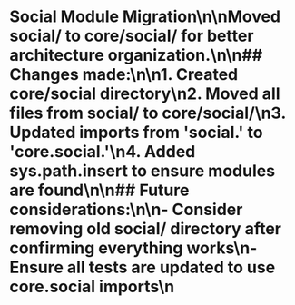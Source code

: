 # Social Module Migration\n\nMoved social/ to core/social/ for better architecture organization.\n\n## Changes made:\n\n1. Created core/social directory\n2. Moved all files from social/ to core/social/\n3. Updated imports from 'social.' to 'core.social.'\n4. Added sys.path.insert to ensure modules are found\n\n## Future considerations:\n\n- Consider removing old social/ directory after confirming everything works\n- Ensure all tests are updated to use core.social imports\n
